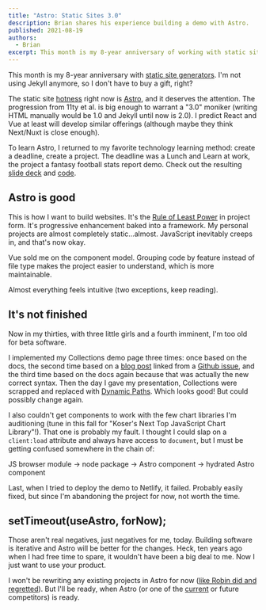 ```yaml
---
title: "Astro: Static Sites 3.0"
description: Brian shares his experience building a demo with Astro.
published: 2021-08-19
authors:
  - Brian
excerpt: This month is my 8-year anniversary of working with static site generators.
---
```


This month is my 8-year anniversary with [static site generators](https://github.com/briankoser/kotangent-jekyll/commit/5d0d8780a00a84b8cc63cb1a775bc6a9e989d7c5). I'm not using Jekyll anymore, so I don't have to buy a gift, right?

The static site [hotness](https://css-tricks.com/a-look-at-building-with-astro/) right now is [Astro](https://astro.build/blog/introducing-astro), and it deserves the attention. The progression from 11ty et al. is big enough to warrant a "3.0" moniker (writing HTML manually would be 1.0 and Jekyll until now is 2.0). I predict React and Vue at least will develop similar offerings (although maybe they think Next/Nuxt is close enough).

To learn Astro, I returned to my favorite technology learning method: create a deadline, create a project. The deadline was a Lunch and Learn at work, the project a fantasy football stats report demo. Check out the resulting [slide deck](https://slides.com/bkoser/deck-08fbdf/) and [code](https://github.com/briankoser/fantasy-football-report-astro).

## Astro is good

This is how I want to build websites. It's the [Rule of Least Power](https://www.w3.org/2001/tag/doc/leastPower.html) in project form. It's progressive enhancement baked into a framework. My personal projects are almost completely static...almost. JavaScript inevitably creeps in, and that's now okay.

Vue sold me on the component model. Grouping code by feature instead of file type makes the project easier to understand, which is more maintainable.

Almost everything feels intuitive (two exceptions, keep reading).

## It's not finished

Now in my thirties, with three little girls and a fourth imminent, I'm too old for beta software.

I implemented my Collections demo page three times: once based on the docs, the second time based on a [blog post](https://daily-dev-tips.com/posts/how-to-render-individual-pages-from-an-external-collection/) linked from a [Github issue](https://github.com/snowpackjs/astro/issues/973), and the third time based on the docs again because that was actually the new correct syntax. Then the day I gave my presentation, Collections were scrapped and replaced with [Dynamic Paths](https://github.com/snowpackjs/astro/issues/1004). Which looks good! But could possibly change again.

I also couldn't get components to work with the few chart libraries I'm auditioning (tune in this fall for "Koser's Next Top JavaScript Chart Library"!). That one is probably my fault. I thought I could slap on a `client:load` attribute and always have access to `document`, but I must be getting confused somewhere in the chain of: 

JS browser module → node package → Astro component → hydrated Astro component

Last, when I tried to deploy the demo to Netlify, it failed. Probably easily fixed, but since I'm abandoning the project for now, not worth the time.

## setTimeout(useAstro, forNow);

Those aren't real negatives, just negatives for me, today. Building software is iterative and Astro will be better for the changes. Heck, ten years ago when I had free time to spare, it wouldn't have been a big deal to me. Now I just want to use your product. 

I won't be rewriting any existing projects in Astro for now ([like Robin did and regretted](https://www.robinrendle.com/notes/2021-08-11-redesign-everything-broke/)). But I'll be ready, when Astro (or one of the [current](https://slinkity.dev/) or future competitors) is ready.